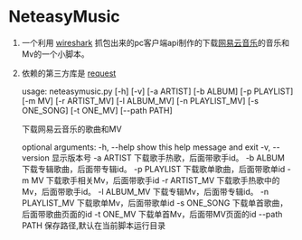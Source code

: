 # NeteasyMusic

1. 一个利用 [wireshark][1] 抓包出来的pc客户端api制作的下载[网易云音乐][2]的音乐和Mv的一个小脚本。
2. 依赖的第三方库是 [request][3]

    usage: neteasymusic.py [-h] [-v] [-a ARTIST] [-b ALBUM] [-p PLAYLIST] [-m MV]
                           [-r ARTIST_MV] [-l ALBUM_MV] [-n PLAYLIST_MV]
                           [-s ONE_SONG] [-t ONE_MV] [--path PATH]  
    
    下载网易云音乐的歌曲和MV   

    optional arguments:
      -h, --help      show this help message and exit
      -v, --version   显示版本号
      -a ARTIST       下载歌手热歌，后面带歌手id。
      -b ALBUM        下载专辑歌曲，后面带专辑id。
      -p PLAYLIST     下载歌单歌曲，后面带歌单id
      -m MV           下载歌手相关Mv，后面带歌手id
      -r ARTIST_MV    下载歌手热歌中的Mv，后面带歌手id。
      -l ALBUM_MV     下载专辑Mv，后面带专辑id。
      -n PLAYLIST_MV  下载歌单Mv，后面带歌单id
      -s ONE_SONG     下载单首歌曲，后面带歌曲页面的id
      -t ONE_MV       下载单首Mv，后面带MV页面的id
      --path PATH     保存路径,默认在当前脚本运行目录


[1]: https://www.wireshark.org "抓包、抓包"
[2]: http://music.163.com "网易云音乐是一款专注于发现与分享的音乐产品，依托专业音乐人、DJ、好友推荐及社交功能，为用户打造全新的音乐生活。"
[3]: http://www.python-requests.org "Requests is an Apache2 Licensed HTTP library, written in Python, for human beings."